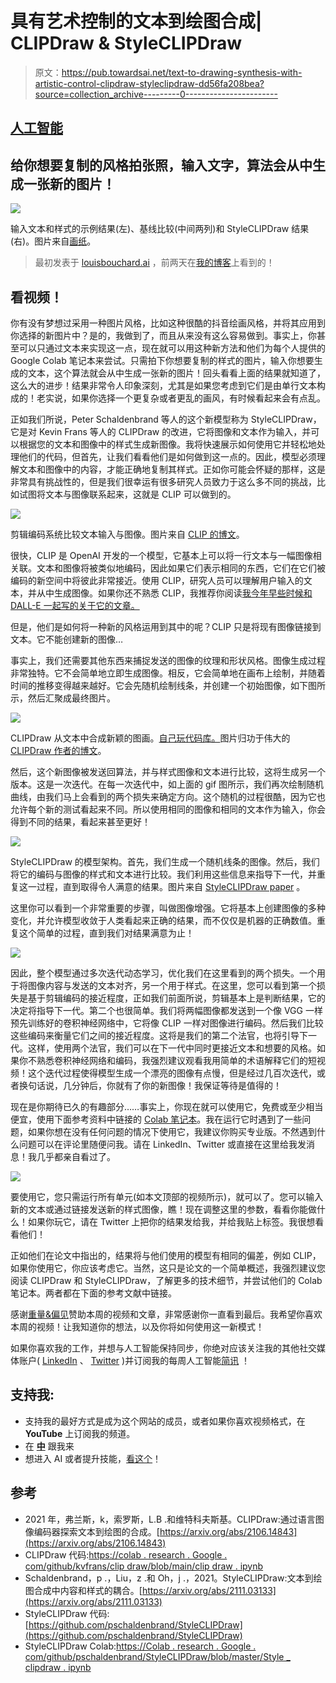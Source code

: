 # 具有艺术控制的文本到绘图合成| CLIPDraw & StyleCLIPDraw

> 原文：<https://pub.towardsai.net/text-to-drawing-synthesis-with-artistic-control-clipdraw-styleclipdraw-dd56fa208bea?source=collection_archive---------0----------------------->

## [人工智能](https://towardsai.net/p/category/artificial-intelligence)

## 给你想要复制的风格拍张照，输入文字，算法会从中生成一张新的图片！

![](img/15905b79f39f18a9346c9a7716803546.png)

输入文本和样式的示例结果(左)、基线比较(中间两列)和 StyleCLIPDraw 结果(右)。图片来自[画纸](https://arxiv.org/pdf/2111.03133.pdf)。

> 最初发表于 [louisbouchard.ai](https://www.louisbouchard.ai/clipdraw/) ，前两天在[我的博客](https://www.louisbouchard.ai/clipdraw/)上看到的！

## 看视频！

你有没有梦想过采用一种图片风格，比如这种很酷的抖音绘画风格，并将其应用到你选择的新图片中？是的，我做到了，而且从来没有这么容易做到。事实上，你甚至可以只通过文本来实现这一点，现在就可以用这种新方法和他们为每个人提供的 Google Colab 笔记本来尝试。只需拍下你想要复制的样式的图片，输入你想要生成的文本，这个算法就会从中生成一张新的图片！回头看看上面的结果就知道了，这么大的进步！结果非常令人印象深刻，尤其是如果您考虑到它们是由单行文本构成的！老实说，如果你选择一个更复杂或者更乱的画风，有时候看起来会有点乱。

正如我们所说，Peter Schaldenbrand 等人的这个新模型称为 StyleCLIPDraw，它是对 Kevin Frans 等人的 CLIPDraw 的改进，它将图像和文本作为输入，并可以根据您的文本和图像中的样式生成新图像。我将快速展示如何使用它并轻松地处理他们的代码，但首先，让我们看看他们是如何做到这一点的。因此，模型必须理解文本和图像中的内容，才能正确地复制其样式。正如你可能会怀疑的那样，这是非常具有挑战性的，但是我们很幸运有很多研究人员致力于这么多不同的挑战，比如试图将文本与图像联系起来，这就是 CLIP 可以做到的。

![](img/ffad291255ffdd748fce8feb681f13cd.png)

剪辑编码系统比较文本输入与图像。图片来自 [CLIP 的博文](https://openai.com/blog/clip/)。

很快，CLIP 是 OpenAI 开发的一个模型，它基本上可以将一行文本与一幅图像相关联。文本和图像将被类似地编码，因此如果它们表示相同的东西，它们在它们被编码的新空间中将彼此非常接近。使用 CLIP，研究人员可以理解用户输入的文本，并从中生成图像。如果你还不熟悉 CLIP，我推荐你阅读[我今年早些时候和 DALL-E 一起写的关于它的文章。](/openais-dall-e-text-to-image-generation-explained-1f6fb4bb5a0a)

但是，他们是如何将一种新的风格运用到其中的呢？CLIP 只是将现有图像链接到文本。它不能创建新的图像…

事实上，我们还需要其他东西来捕捉发送的图像的纹理和形状风格。图像生成过程非常独特。它不会简单地立即生成图像。相反，它会简单地在画布上绘制，并随着时间的推移变得越来越好。它会先随机绘制线条，并创建一个初始图像，如下图所示，然后汇聚成最终图片。

![](img/dbc04b8ecac84b16d7d99b8ca4fb7a57.png)

CLIPDraw 从文本中合成新颖的图画。[自己玩代码库。](https://colab.research.google.com/github/%20kvfrans/clipdraw/blob/main/clipdraw.ipynb)图片归功于伟大的 [CLIPDraw 作者的博文](https://kvfrans.com/clipdraw-exploring-text-to-drawing-synthesis/)。

然后，这个新图像被发送回算法，并与样式图像和文本进行比较，这将生成另一个版本。这是一次迭代。在每一次迭代中，如上面的 gif 图所示，我们再次绘制随机曲线，由我们马上会看到的两个损失来确定方向。这个随机的过程很酷，因为它也允许每个新的测试看起来不同。所以使用相同的图像和相同的文本作为输入，你会得到不同的结果，看起来甚至更好！

![](img/698fc7bf5fcf3fde3ada1e7608ab6615.png)

StyleCLIPDraw 的模型架构。首先，我们生成一个随机线条的图像。然后，我们将它的编码与图像的样式和文本进行比较。我们利用这些信息来指导下一代，并重复这一过程，直到取得令人满意的结果。图片来自 [StyleCLIPDraw paper](https://arxiv.org/pdf/2111.03133.pdf) 。

这里你可以看到一个非常重要的步骤，叫做图像增强。它将基本上创建图像的多种变化，并允许模型收敛于人类看起来正确的结果，而不仅仅是机器的正确数值。重复这个简单的过程，直到我们对结果满意为止！

[![](img/8462fea9f744970f3afe62df7ed7d4ef.png)](https://www.louisbouchard.ai/learnai/)

因此，整个模型通过多次迭代动态学习，优化我们在这里看到的两个损失。一个用于将图像内容与发送的文本对齐，另一个用于样式。在这里，您可以看到第一个损失是基于剪辑编码的接近程度，正如我们前面所说，剪辑基本上是判断结果，它的决定将指导下一代。第二个也很简单。我们将两幅图像都发送到一个像 VGG 一样预先训练好的卷积神经网络中，它将像 CLIP 一样对图像进行编码。然后我们比较这些编码来衡量它们之间的接近程度。这将是我们的第二个法官，也将引导下一代。这样，使用两个法官，我们可以在下一代中同时更接近文本和想要的风格。如果你不熟悉卷积神经网络和编码，我强烈建议观看我用简单的术语解释它们的短视频！这个迭代过程使得模型生成一个漂亮的图像有点慢，但是经过几百次迭代，或者换句话说，几分钟后，你就有了你的新图像！我保证等待是值得的！

现在是你期待已久的有趣部分……事实上，你现在就可以使用它，免费或至少相当便宜，使用下面参考资料中链接的 [Colab 笔记本](https://colab.research.google.com/github/pschaldenbrand/StyleCLIPDraw/blob/master/Style_ClipDraw_1_0_Refactored.ipynb)。我在运行它时遇到了一些问题，如果你想在没有任何问题的情况下使用它，我建议你购买专业版。不然遇到什么问题可以在评论里随便问我。请在 LinkedIn、Twitter 或直接在这里给我发消息！我几乎都亲自看过了。

[![](img/39244f4f95bc376b84c6284f4fce706d.png)](http://eepurl.com/huGLT5)

要使用它，您只需运行所有单元(如本文顶部的视频所示)，就可以了。您可以输入新的文本或通过链接发送新的样式图像，瞧！现在调整这里的参数，看看你能做什么！如果你玩它，请在 Twitter 上把你的结果发给我，并给我贴上标签。我很想看看他们！

正如他们在论文中指出的，结果将与他们使用的模型有相同的偏差，例如 CLIP，如果你使用它，你应该考虑它。当然，这只是论文的一个简单概述，我强烈建议您阅读 CLIPDraw 和 StyleCLIPDraw，了解更多的技术细节，并尝试他们的 Colab 笔记本。两者都在下面的参考文献中链接。

感谢[重量&偏见](https://wandb.ai/site)赞助本周的视频和文章，非常感谢你一直看到最后。我希望你喜欢本周的视频！让我知道你的想法，以及你将如何使用这一新模式！

如果你喜欢我的工作，并想与人工智能保持同步，你绝对应该关注我的其他社交媒体账户( [LinkedIn](https://www.linkedin.com/in/whats-ai/) 、 [Twitter](https://twitter.com/Whats_AI) )并订阅我的每周人工智能[简讯](http://eepurl.com/huGLT5) ！

## 支持我:

*   支持我的最好方式是成为这个网站的成员，或者如果你喜欢视频格式，在 **YouTube** 上订阅我的频道。
*   在 [**中**](https://whats-ai.medium.com/) 跟我来
*   想进入 AI 或者提升技能，[看这个](https://www.louisbouchard.ai/learnai/)！

## 参考

*   2021 年，弗兰斯，k，索罗斯，L.B .和维特科夫斯基。CLIPDraw:通过语言图像编码器探索文本到绘图的合成。[https://arxiv.org/abs/2106.14843](https://arxiv.org/abs/2106.14843)
*   CLIPDraw 代码:[https://colab . research . Google . com/github/kvfrans/clip draw/blob/main/clip draw . ipynb](https://colab.research.google.com/github/kvfrans/clipdraw/blob/main/clipdraw.ipynb)
*   Schaldenbrand，p .，Liu，z .和 Oh，j .，2021。StyleCLIPDraw:文本到绘图合成中内容和样式的耦合。[https://arxiv.org/abs/2111.03133](https://arxiv.org/abs/2111.03133)
*   StyleCLIPDraw 代码:[https://github.com/pschaldenbrand/StyleCLIPDraw](https://github.com/pschaldenbrand/StyleCLIPDraw)
*   StyleCLIPDraw Colab:[https://Colab . research . Google . com/github/pschaldenbrand/StyleCLIPDraw/blob/master/Style _ clipdraw . ipynb](https://colab.research.google.com/github/pschaldenbrand/StyleCLIPDraw/blob/master/Style_ClipDraw.ipynb)